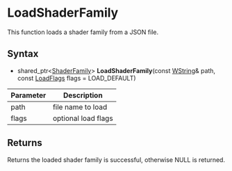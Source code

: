 # LoadShaderFamily

This function loads a shader family from a JSON file.

## Syntax

- shared_ptr<[ShaderFamily](Shaderfamily.md)> **LoadShaderFamily**(const [WString](WString.md)& path, const [LoadFlags](Constants.md#LoadFlags) flags = LOAD_DEFAULT)

| Parameter | Description |
|---|---|
| path | file name to load |
| flags | optional load flags |

## Returns

Returns the loaded shader family is successful, otherwise NULL is returned.
